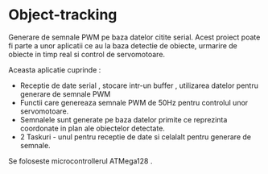 # Object-tracking
Generare de semnale PWM pe baza datelor citite serial. Acest proiect poate fi parte a unor aplicatii ce au la baza detectie de obiecte, urmarire de obiecte in timp real si control de servomotoare.

Aceasta aplicatie cuprinde : 
  - Receptie de date serial , stocare intr-un buffer , utilizarea datelor pentru generare de semnale PWM
  - Functii care genereaza semnale PWM de 50Hz pentru controlul unor servomotoare.
  - Semnalele sunt generate pe baza datelor primite ce reprezinta coordonate in plan ale obiectelor detectate.
  - 2 Taskuri - unul pentru receptie de date si celalalt pentru generare de semnale. 
  
  Se foloseste microcontrollerul ATMega128 .
